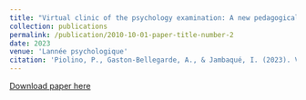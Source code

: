 ```yaml
---
title: "Virtual clinic of the psychology examination: A new pedagogical tool for simulating"
collection: publications
permalink: /publication/2010-10-01-paper-title-number-2
date: 2023
venue: 'Lannée psychologique'
citation: 'Piolino, P., Gaston-Bellegarde, A., & Jambaqué, I. (2023). Virtual clinic of the psychology examination: A new pedagogical tool for simulating. <i>LAnnee psychologique<i/>, 123(2), 357-365.'
---
```


[Download paper here](http://academicpages.github.io/files/paper2.pdf)

